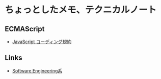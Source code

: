 # ちょっとしたメモ、テクニカルノート

## ECMAScript

- [JavaScript コーディング規約](./ecmascript/js-docing-rules.md)

## Links

- [Software Engineering系](./links/se.md)
